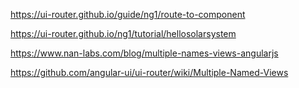 https://ui-router.github.io/guide/ng1/route-to-component

https://ui-router.github.io/ng1/tutorial/hellosolarsystem

https://www.nan-labs.com/blog/multiple-names-views-angularjs

https://github.com/angular-ui/ui-router/wiki/Multiple-Named-Views